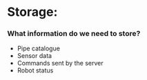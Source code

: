 # Storage:

### What information do we need to store?

- Pipe catalogue 
- Sensor data
- Commands sent by the server
- Robot status
